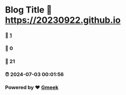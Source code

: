 # Blog Title :link: https://20230922.github.io 
### :page_facing_up: [1](https://20230922.github.io/tag.html) 
### :speech_balloon: 0 
### :hibiscus: 21 
### :alarm_clock: 2024-07-03 00:01:56 
### Powered by :heart: [Gmeek](https://github.com/Meekdai/Gmeek)
